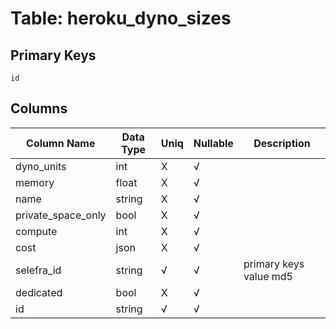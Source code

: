 # Table: heroku_dyno_sizes

## Primary Keys 

```
id
```


## Columns 

|  Column Name   |  Data Type  | Uniq | Nullable | Description | 
|  ----  | ----  | ----  | ----  | ---- | 
| dyno_units | int | X | √ |  | 
| memory | float | X | √ |  | 
| name | string | X | √ |  | 
| private_space_only | bool | X | √ |  | 
| compute | int | X | √ |  | 
| cost | json | X | √ |  | 
| selefra_id | string | √ | √ | primary keys value md5 | 
| dedicated | bool | X | √ |  | 
| id | string | √ | √ |  | 


